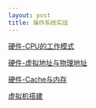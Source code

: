 ```yaml
---
layout: post
title: 操作系统实战
---
```

[硬件-CPU的工作模式](https://kdocs.cn/l/cndPJehEc1Hd)  

[硬件-虚拟地址与物理地址](https://kdocs.cn/l/cbquDYprnChE)  

[硬件-Cache与内存](https://kdocs.cn/l/ctGT3HZuLEx8)
  
[虚拟机搭建](https://kdocs.cn/l/cknj6PYWLcvN)  

